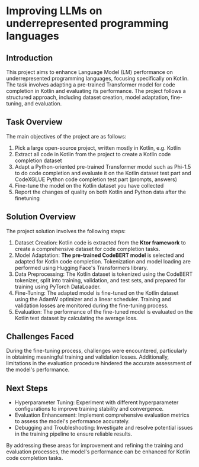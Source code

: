# Improving LLMs on underrepresented programming languages
## Introduction
This project aims to enhance Language Model (LM) performance on underrepresented programming languages, focusing specifically on Kotlin. 
The task involves adapting a pre-trained Transformer model for code completion in Kotlin and evaluating its performance. 
The project follows a structured approach, including dataset creation, model adaptation, fine-tuning, and evaluation.

## Task Overview
The main objectives of the project are as follows:

1. Pick a large open-source project, written mostly in Kotlin, e.g. Kotlin
2. Extract all code in Kotlin from the project to create a Kotlin code completion dataset
3. Adapt a Python-oriented pre-trained Transformer model such as Phi-1.5 to do code completion and evaluate it on the Kotlin dataset test part and CodeXGLUE Python code completion test part (prompts, answers)
4. Fine-tune the model on the Kotlin dataset you have collected
5. Report the changes of quality on both Kotlin and Python data after the finetuning

## Solution Overview
The project solution involves the following steps:

1. Dataset Creation: Kotlin code is extracted from the **Ktor framework** to create a comprehensive dataset for code completion tasks.
2. Model Adaptation: **The pre-trained CodeBERT model** is selected and adapted for Kotlin code completion. Tokenization and model loading are performed using Hugging Face's Transformers library.
3. Data Preprocessing: The Kotlin dataset is tokenized using the CodeBERT tokenizer, split into training, validation, and test sets, and prepared for training using PyTorch DataLoader.
4. Fine-Tuning: The adapted model is fine-tuned on the Kotlin dataset using the AdamW optimizer and a linear scheduler. Training and validation losses are monitored during the fine-tuning process.
5. Evaluation: The performance of the fine-tuned model is evaluated on the Kotlin test dataset by calculating the average loss.

## Challenges Faced
During the fine-tuning process, challenges were encountered, particularly in obtaining meaningful training and validation losses. 
Additionally, limitations in the evaluation procedure hindered the accurate assessment of the model's performance.

## Next Steps
 - Hyperparameter Tuning: Experiment with different hyperparameter configurations to improve training stability and convergence.
 - Evaluation Enhancement: Implement comprehensive evaluation metrics to assess the model's performance accurately.
 - Debugging and Troubleshooting: Investigate and resolve potential issues in the training pipeline to ensure reliable results.

By addressing these areas for improvement and refining the training and evaluation processes, the model's performance can be enhanced for Kotlin code completion tasks.
